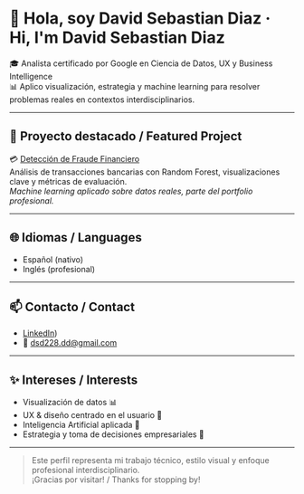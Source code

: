 # 👋 Hola, soy David Sebastian Diaz · Hi, I'm David Sebastian Diaz

🎓 Analista certificado por Google en Ciencia de Datos, UX y Business Intelligence  
📊 Aplico visualización, estrategia y machine learning para resolver problemas reales en contextos interdisciplinarios.

---

## 🚀 Proyecto destacado / Featured Project

💳 [Detección de Fraude Financiero](https://github.com/dsd228/credit-card-fraud-detection)  
Análisis de transacciones bancarias con Random Forest, visualizaciones clave y métricas de evaluación.  
_Machine learning aplicado sobre datos reales, parte del portfolio profesional._

---

## 🌐 Idiomas / Languages

- Español (nativo)
- Inglés (profesional)

---

## 📫 Contacto / Contact

- [LinkedIn](https://www.linkedin.com/in/david-sebastian-diaz-586568332))
- 📧 dsd228.dd@gmail.com

---

## ✨ Intereses / Interests

- Visualización de datos 📊
- UX & diseño centrado en el usuario 🎨
- Inteligencia Artificial aplicada 🤖
- Estrategia y toma de decisiones empresariales 💼

---

> Este perfil representa mi trabajo técnico, estilo visual y enfoque profesional interdisciplinario.  
> ¡Gracias por visitar! / Thanks for stopping by!

